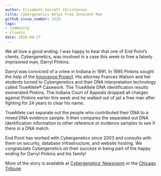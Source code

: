 ```yaml
---
author: Elizabeth Garrett Christensen
title: Cybergenetics Helps Free Innocent Man
github_issue_number: 1224
tags:
- community
- clients
date: 2016-04-27
---
```


We all love a good ending. I was happy to hear that one of End Point’s clients, Cybergenetics, was involved in a case this week to free a falsely imprisoned man, Darryl Pinkins.

Darryl was convicted of a crime in Indiana in 1991. In 1995 Pinkins sought the help of the [Innocence Project](http://www.innocenceproject.org/). His attorney Frances Watson and her students turned to Cybergenetics and their DNA interpretation technology called TrueAllele® Casework. The TrueAllele DNA identification results exonerated Pinkins. The Indiana Court of Appeals dropped all charges against Pinkins earlier this week and he walked out of jail a free man after fighting for 24 years to clear his name.

TrueAllele can separate out the people who contributed their DNA to a mixed DNA evidence sample. It then compares the separated out DNA identification information to other reference or evidence samples to see if there is a DNA match.

End Point has worked with Cybergenetics since 2003 and consults with them on security, database infrastructure, and website hosting. We congratulate Cybergenetics on their success in being part of the happy ending for Darryl Pinkins and his family!

More of the story is available at [Cybergenetics’ Newsroom](https://www.cybgen.com/information/newsroom/2016/apr/TrueAllele-helps-free-innocent-Indiana-man-after-24-years-in-prison.shtml) or the [Chicago Tribune](http://www.chicagotribune.com/suburbs/post-tribune/news/ct-ptb-pinkins-prison-release-st-0426-20160425-story.html).
